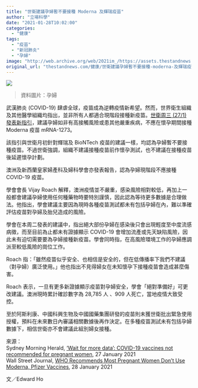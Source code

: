 ```yaml
---
title: "世衛建議孕婦暫不要接種 Moderna 及輝瑞疫苗"
author: "立場科學"
date: "2021-01-28T10:02:00"
categories:
  - "健康"
tags:
  - "疫苗"
  - "新冠肺炎"
  - "孕婦"
image: "http://web.archive.org/web/2021im_/https://assets.thestandnews.com/media/photos/pregnant_Bqyuy.png"
original_url: "thestandnews.com/健康/世衛建議孕婦暫不要接種-moderna-及輝瑞疫苗"
---
```

![](http://web.archive.org/web/2021im_/https://assets.thestandnews.com/media/photos/pregnant_Bqyuy.png)
> 資料圖片：孕婦

武漢肺炎 (COVID-19) 肆虐全球，疫苗成為逆轉疫情新希望。然而，世界衛生組織及其他醫學組織均指出，並非所有人都適合現階段接種新疫苗。[世衛周三 (27/1) 發表新指引](http://web.archive.org/web/20211229092342/https://www.who.int/publications/i/item/interim-recommendations-for-use-of-the-moderna-mrna-1273-vaccine-against-covid-19)，建議孕婦如非有高接觸風險或患其他嚴重疾病，不應在懷孕期間接種 Moderna 疫苗 mRNA-1273。

該指引與世衛月初針對輝瑞及 BioNTech 疫苗的建議一樣，均認為孕婦暫不要接種疫苗。不過世衛強調，組織不建議接種疫苗前作懷孕測試，也不建議在接種疫苗後延遲懷孕計劃。

澳洲及新西蘭皇家婦產科及婦科學會亦發表報告，認為孕婦現階段不應接種 COVID-19 疫苗。

學會會長 Vijay Roach 解釋，澳洲疫情並不嚴重，感染風險相對較低，再加上一般都會建議孕婦使用任何種藥物時要特別謹慎，因此認為等待更多數據是合理做法。他指出，學會建議主要因為現時各種疫苗測試都未有包括孕婦在內，難以準確評估疫苗對孕婦及胎兒造成的風險。

學會在本周二發表的建議中，指出絕大部份孕婦在感染後只會出現輕度至中度流感病徵，而至目前為止都未有證據顯示 COVID-19 會增加流產或先天缺陷風險，因此未有迫切需要要為孕婦接種新疫苗。學會同時指，在高風險環境工作的孕婦應調派至較低風險的崗位工作。

Roach 指：「雖然疫苗似乎安全、也相信是安全的，但在低傳播率下我們不建議（對孕婦）廣泛使用。」他也指出不見得婦女在未知懷孕下接種疫苗會造成甚麼傷害。

Roach 表示，一旦有更多新證據顯示疫苗對孕婦安全，學會「絕對準備好」可更改建議。澳洲現時累計確診數字為 28,785 人 、909 人死亡，當地疫情大致受控。 

至於阿斯利康、中國科興生物及中國國藥集團研發的疫苗則未獲世衛批出緊急使用授權，預料在未來數日內審議相關數據後再作決定。在多種疫苗測試未有包括孕婦數據下，相信世衛亦不會建議此組別婦女接種。

來源：  
Sydney Morning Herald, [‘Wait for more data’: COVID-19 vaccines not recommended for pregnant women](http://web.archive.org/web/20211229092342/https://www.smh.com.au/politics/federal/wait-for-more-data-covid-19-vaccines-not-recommended-for-pregnant-women-20210126-p56wxc.html?fbclid=IwAR0xCp2IZvju7o0OLf7dTUTSA043NnwKpfhZq1YxFCYokFPaLB-jvnTi5vU), 27 January 2021  
Wall Street Journal, [WHO Recommends Most Pregnant Women Don’t Use Moderna, Pfizer Vaccines](http://web.archive.org/web/20211229092342/https://www.wsj.com/livecoverage/covid-2021-01-27/card/lVPw3ARYl1DlbFZbzKBZ?fbclid=IwAR1oCDN_w6gspdFHChHCkH7eFTZt6sbwYmUKOcuHMgy-7_pB8uVVTcxGVhY), 28 January 2021

文／Edward Ho